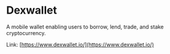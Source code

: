 # Dexwallet

A mobile wallet enabling users to borrow, lend, trade, and stake cryptocurrency.

Link: [https://www.dexwallet.io/](https://www.dexwallet.io/)

